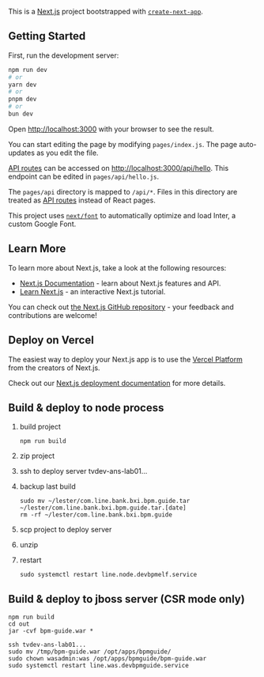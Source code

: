 This is a [Next.js](https://nextjs.org/) project bootstrapped with [`create-next-app`](https://github.com/vercel/next.js/tree/canary/packages/create-next-app).

## Getting Started

First, run the development server:

```bash
npm run dev
# or
yarn dev
# or
pnpm dev
# or
bun dev
```

Open [http://localhost:3000](http://localhost:3000) with your browser to see the result.

You can start editing the page by modifying `pages/index.js`. The page auto-updates as you edit the file.

[API routes](https://nextjs.org/docs/api-routes/introduction) can be accessed on [http://localhost:3000/api/hello](http://localhost:3000/api/hello). This endpoint can be edited in `pages/api/hello.js`.

The `pages/api` directory is mapped to `/api/*`. Files in this directory are treated as [API routes](https://nextjs.org/docs/api-routes/introduction) instead of React pages.

This project uses [`next/font`](https://nextjs.org/docs/basic-features/font-optimization) to automatically optimize and load Inter, a custom Google Font.

## Learn More

To learn more about Next.js, take a look at the following resources:

- [Next.js Documentation](https://nextjs.org/docs) - learn about Next.js features and API.
- [Learn Next.js](https://nextjs.org/learn) - an interactive Next.js tutorial.

You can check out [the Next.js GitHub repository](https://github.com/vercel/next.js/) - your feedback and contributions are welcome!

## Deploy on Vercel

The easiest way to deploy your Next.js app is to use the [Vercel Platform](https://vercel.com/new?utm_medium=default-template&filter=next.js&utm_source=create-next-app&utm_campaign=create-next-app-readme) from the creators of Next.js.

Check out our [Next.js deployment documentation](https://nextjs.org/docs/deployment) for more details.

## Build & deploy to node process

1. build project

   ```shell
   npm run build
   ```

2. zip project

3. ssh to deploy server tvdev-ans-lab01...

4. backup last build

   ```shell
   sudo mv ~/lester/com.line.bank.bxi.bpm.guide.tar ~/lester/com.line.bank.bxi.bpm.guide.tar.[date]
   rm -rf ~/lester/com.line.bank.bxi.bpm.guide
   ```

5. scp project to deploy server

6. unzip

7. restart

   ```shell
   sudo systemctl restart line.node.devbpmelf.service
   ```

## Build & deploy to jboss server (CSR mode only)

```shell
npm run build
cd out
jar -cvf bpm-guide.war *

ssh tvdev-ans-lab01...
sudo mv /tmp/bpm-guide.war /opt/apps/bpmguide/
sudo chown wasadmin:was /opt/apps/bpmguide/bpm-guide.war
sudo systemctl restart line.was.devbpmguide.service
```
